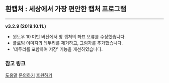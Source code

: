 ## **흰캡처 : 세상에서 가장 편안한 캡처 프로그램**
---
**v3.2.9 (2019.10.11.)**

* 윈도우 10 미만 버전에서 창 캡처의 좌표 오류를 수정했습니다.
* 플로팅 이미지의 테두리를 제거하고, 그림자를 추가했습니다.
* '테두리를 포함하여 저장' 기능을 개선하였습니다.

### 참고 링크

[도움말](https://docs.tflow.co.kr) [문의하기](http://tflow.co.kr/contact) [후원하기](http://tflow.co.kr/donate)
